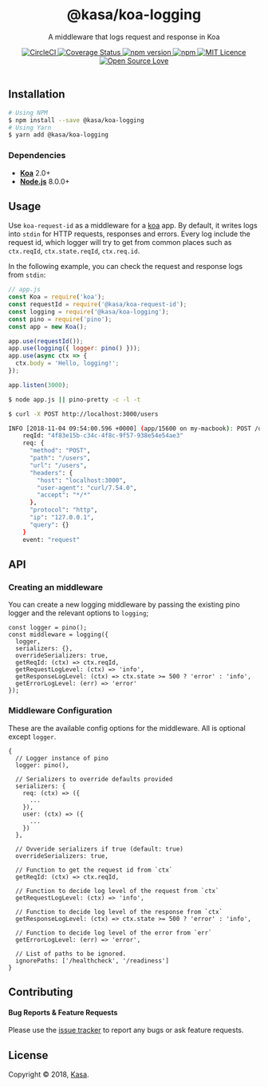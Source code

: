 <div align="center">
  <h1>@kasa/koa-logging</h1>
</div>

<p align="center">
  A middleware that logs request and response in Koa
</p>

<div align="center">
  <a href="https://circleci.com/gh/kasa-network/koa-logging">
    <img alt="CircleCI" src="https://circleci.com/gh/kasa-network/koa-logging.svg?style=shield" />
  </a>
  <a href="https://coveralls.io/github/kasa-network/koa-logging">
    <img src="https://coveralls.io/repos/github/kasa-network/koa-logging/badge.svg" alt='Coverage Status' />
  </a>
  <a href="https://badge.fury.io/js/@kasa/koa-logging">
    <img alt="npm version" src="https://img.shields.io/npm/v/@kasa/koa-logging.svg" />
  </a>
  <a href="https://david-dm.org/kasa-network/koa-logging">
    <img alt="npm" src="https://img.shields.io/david/kasa-network/koa-logging.svg?style=flat-square" />
  </a>
  <a href="https://opensource.org/licenses/mit-license.php">
    <img alt="MIT Licence" src="https://badges.frapsoft.com/os/mit/mit.svg?v=103" />
  </a>
  <a href="https://github.com/ellerbrock/open-source-badge/">
    <img alt="Open Source Love" src="https://badges.frapsoft.com/os/v1/open-source.svg?v=103" />
  </a>
</div>

<br />


## Installation

```bash
# Using NPM
$ npm install --save @kasa/koa-logging
# Using Yarn
$ yarn add @kasa/koa-logging
```

### Dependencies

- [**Koa**](https://github.com/koajs/koa) 2.0+
- [**Node.js**](https://nodejs.org) 8.0.0+


## Usage

Use `koa-request-id` as a middleware for a [koa](https://github.com/koajs/koa) app. By default, it writes logs into `stdin` for HTTP requests, responses and errors. Every log include the request id, which logger will try to get from common places such as `ctx.reqId`, `ctx.state.reqId`, `ctx.req.id`.

In the following example, you can check the request and response logs from `stdin`:

```js
// app.js
const Koa = require('koa');
const requestId = require('@kasa/koa-request-id');
const logging = require('@kasa/koa-logging');
const pino = require('pino');
const app = new Koa();

app.use(requestId());
app.use(logging({ logger: pino() }));
app.use(async ctx => {
  ctx.body = 'Hello, logging!';
});

app.listen(3000);
```

```bash
$ node app.js || pino-pretty -c -l -t
```

```bash
$ curl -X POST http://localhost:3000/users
```

```bash
INFO [2018-11-04 09:54:00.596 +0000] (app/15600 on my-macbook): POST /users (4f83e15b-c34c-4f8c-9f57-938e54e54ae3)
    reqId: "4f83e15b-c34c-4f8c-9f57-938e54e54ae3"
    req: {
      "method": "POST",
      "path": "/users",
      "url": "/users",
      "headers": {
        "host": "localhost:3000",
        "user-agent": "curl/7.54.0",
        "accept": "*/*"
      },
      "protocol": "http",
      "ip": "127.0.0.1",
      "query": {}
    }
    event: "request"
```


## API

### Creating an middleware

You can create a new logging middleware by passing the existing pino logger and the relevant options to `logging`;

```node
const logger = pino();
const middleware = logging({
  logger,
  serializers: {},
  overrideSerializers: true,
  getReqId: (ctx) => ctx.reqId,
  getRequestLogLevel: (ctx) => 'info',
  getResponseLogLevel: (ctx) => ctx.state >= 500 ? 'error' : 'info',
  getErrorLogLevel: (err) => 'error'
});
```

### Middleware Configuration

These are the available config options for the middleware. All is optional except `logger`.

```node
{
  // Logger instance of pino
  logger: pino(),

  // Serializers to override defaults provided
  serializers: {
    req: (ctx) => ({
      ...
    }),
    user: (ctx) => ({
      ...
    })
  },

  // Ovveride serializers if true (default: true)
  overrideSerializers: true,

  // Function to get the request id from `ctx`
  getReqId: (ctx) => ctx.reqId,

  // Function to decide log level of the request from `ctx`
  getRequestLogLevel: (ctx) => 'info',

  // Function to decide log level of the response from `ctx`
  getResponseLogLevel: (ctx) => ctx.state >= 500 ? 'error' : 'info',

  // Function to decide log level of the error from `err`
  getErrorLogLevel: (err) => 'error',

  // List of paths to be ignored.
  ignorePaths: ['/healthcheck', '/readiness']
}
```


## Contributing

#### Bug Reports & Feature Requests

Please use the [issue tracker](https://github.com/kasa-network/koa-logging/issues) to report any bugs or ask feature requests.


## License

Copyright © 2018, [Kasa](http://www.kasa.network).
